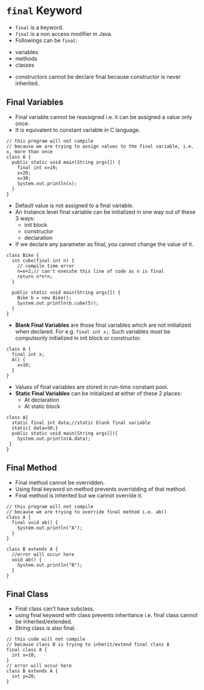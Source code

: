 # `final` Keyword
* `final` is a keyword.
* `final` is a non access modifier in Java.
*  Followings can be `final`:
  - variables
  - methods
  - classes
* constructors cannot be declare final because constructor is never inherited.
## Final Variables
* Final variable cannot be reassigned i.e. it can be assigned a value only once.
* It is equivalent to constant variable in C language.
````
// this program will not compile
// because we are trying to assign values to the final variable, i.e. x, more than once
class A {
  public static void main(String args[]) {
    final int x=10;
    x=20;
    x=30;
    System.out.println(x);
  }
}
````
* Default value is not assigned to a final variable.
* An Instance level final variable can be initialized in one way out of these 3 ways:
  - init block
  - constructor
  - declaration
* If we declare any parameter as final, you cannot change the value of it.
````
class Bike {
  int cube(final int n) {
    // compile time error 
    n=n+2;// can't execute this line of code as n is final
    return n*n*n;
  }
  
  public static void main(String args[]) {
    Bike b = new Bike();
    System.out.println(b.cube(5));
  }
}
````
* __Blank Final Variables__ are those final variables which are not initialized when declared. For e.g. `final int x;`. Such variables must be compulsorily initialized in init block or constructor.
````
class A {
  final int x;
  A() {
    x=10;
  }
}
````
* Values of final variables are stored in run-time constant pool.
* __Static Final Variables__ can be initialized at either of these 2 places:
  - At declaration
  - At static block
````
class A{  
  static final int data;//static blank final variable  
  static{ data=50;}  
  public static void main(String args[]){  
    System.out.println(A.data);  
 }  
}  
````

## Final Method
* Final method cannot be overridden.
* Using final keyword on method prevents overridding of that method.
* Final method is inherited but we cannot override it.
````
// this program will not compile
// because we are trying to override final method i.e. ab()
class A {
  final void ab() {
    System.out.println("A");
  }
}

class B extends A {
  //error will occur here
  void ab() {
    System.out.println("B");
  }
}
````
## Final Class
* Final class can't have subclass.
* using final keyword with class prevents inheritance i.e. final class cannot be inherited/extended.
* String class is also final.
````
// this code will not compile
// because class B is trying to inherit/extend final class A
final class A {
  int x=10;
}
// error will occur here
class B extends A {
  int y=20;
}
````

